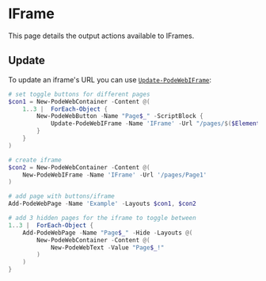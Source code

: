 # IFrame

This page details the output actions available to IFrames.

## Update

To update an iframe's URL you can use [`Update-PodeWebIFrame`](../../../Functions/Outputs/Update-PodeWebIFrame):

```powershell
# set toggle buttons for different pages
$con1 = New-PodeWebContainer -Content @(
    1..3 |  ForEach-Object {
        New-PodeWebButton -Name "Page$_" -ScriptBlock {
            Update-PodeWebIFrame -Name 'IFrame' -Url "/pages/$($ElementData.Name)"
        }
    }
)

# create iframe
$con2 = New-PodeWebContainer -Content @(
    New-PodeWebIFrame -Name 'IFrame' -Url '/pages/Page1'
)

# add page with buttons/iframe
Add-PodeWebPage -Name 'Example' -Layouts $con1, $con2

# add 3 hidden pages for the iframe to toggle between
1..3 |  ForEach-Object {
    Add-PodeWebPage -Name "Page$_" -Hide -Layouts @(
        New-PodeWebContainer -Content @(
            New-PodeWebText -Value "Page$_!"
        )
    )
}
```
